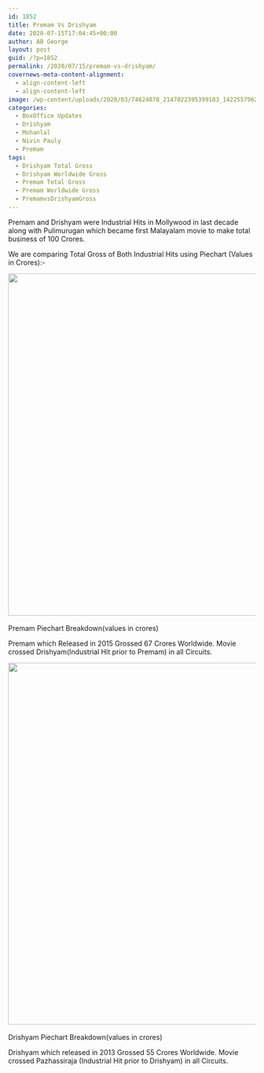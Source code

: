 ```yaml
---
id: 1852
title: Premam Vs Drishyam
date: 2020-07-15T17:04:45+00:00
author: AB George
layout: post
guid: /?p=1852
permalink: /2020/07/15/premam-vs-drishyam/
covernews-meta-content-alignment:
  - align-content-left
  - align-content-left
image: /wp-content/uploads/2020/03/74624078_2147022395399183_1422557962311827456_n.jpg
categories:
  - BoxOffice Updates
  - Drishyam
  - Mohanlal
  - Nivin Pauly
  - Premam
tags:
  - Drishyam Total Gross
  - Drishyam Worldwide Gross
  - Premam Total Gross
  - Premam Worldwide Gross
  - PremamvsDrishyamGross
---
```

Premam and Drishyam were Industrial Hits in Mollywood in last decade along with Pulimurugan which became first Malayalam movie to make total business of 100 Crores.

We are comparing Total Gross of Both Industrial Hits using Piechart (Values in Crores):-

<img loading="lazy" width="963" height="697" src="/wp-content/uploads/2020/07/IMG-20200715-WA0060.jpg" alt="" class="wp-image-1853" srcset="/wp-content/uploads/2020/07/IMG-20200715-WA0060.jpg 963w, /wp-content/uploads/2020/07/IMG-20200715-WA0060-300x217.jpg 300w, /wp-content/uploads/2020/07/IMG-20200715-WA0060-768x556.jpg 768w" sizes="(max-width: 963px) 100vw, 963px" /> <figcaption>Premam Piechart Breakdown(values in crores)</figcaption> 

Premam which Released in 2015 Grossed 67 Crores Worldwide. Movie crossed Drishyam(Industrial Hit prior to Premam) in all Circuits. 

<img loading="lazy" width="989" height="737" src="/wp-content/uploads/2020/07/IMG-20200715-WA0062.jpg" alt="" class="wp-image-1854" srcset="/wp-content/uploads/2020/07/IMG-20200715-WA0062.jpg 989w, /wp-content/uploads/2020/07/IMG-20200715-WA0062-300x224.jpg 300w, /wp-content/uploads/2020/07/IMG-20200715-WA0062-768x572.jpg 768w" sizes="(max-width: 989px) 100vw, 989px" /> <figcaption>Drishyam Piechart Breakdown(values in crores)  
</figcaption> 

Drishyam which released in 2013 Grossed 55 Crores Worldwide. Movie crossed Pazhassiraja (Industrial Hit prior to Drishyam) in all Circuits.